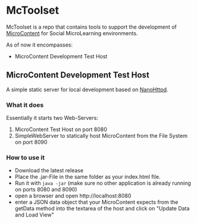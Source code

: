 # McToolset

McToolset is a repo that contains tools to support the development of [MicroContent](https://microcontent.github.io/) for Social MicroLearning environments.

As of now it encompasses:
* MicroContent Development Test Host

## MicroContent Development Test Host
A simple static server for local development based on [NanoHttpd](https://github.com/NanoHttpd/nanohttpd).

### What it does
Essentially it starts two Web-Servers:
1. MicroContent Test Host on port 8080
2. SimpleWebServer to statically host MicroContent from the File System on port 8090

### How to use it
* Download the latest release
* Place the .jar-File in the same folder as your index.html file.
* Run it with `java -jar` (make sure no other application is already running on ports 8080 and 8090)
* open a browser and open http://localhost:8080
* enter a JSON data object that your MicroContent expects from the getData method into the textarea of the host and click on "Update Data and Load View"
